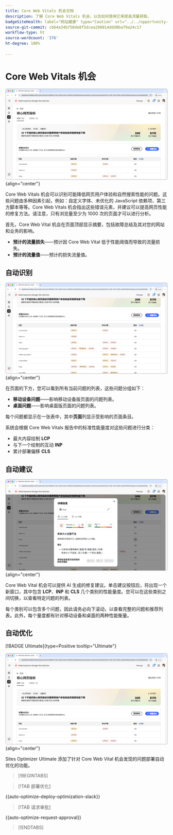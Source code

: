 ```yaml
---
title: Core Web Vitals 机会文档
description: 了解 Core Web Vitals 机会，以及如何使用它来提高流量获取。
badgeSiteHealth: label="网站健康" type="Caution" url="../../opportunity-types/site-health.md" tooltip="网站健康"
source-git-commit: cb64a34b758de8f5dcea298014ddd0ba79a24c17
workflow-type: ht
source-wordcount: '376'
ht-degree: 100%

---
```



# Core Web Vitals 机会

![Core Web Vitals 机会](./assets/core-web-vitals/hero.png){align="center"}

Core Web Vitals 机会可以识别可能降低网页用户体验和自然搜索性能的问题。这些问题由多种因素引起，例如：自定义字体、未优化的 JavaScript 依赖项、第三方脚本等等。Core Web Vitals 机会指出这些错误元素，并建议可以提高网页性能的修复方法。请注意，只有浏览量至少为 1000 次的页面才可以进行分析。

首先，Core Web Vital 机会在页面顶部显示摘要，包括故障总结及其对您的网站和业务的影响。

* **预计的流量损失**——预计因 Core Web Vital 低于性能阈值而导致的流量损失。
* **预计的流量值**——预计的损失流量值。

## 自动识别

![自动识别 Core Web Vital](./assets/core-web-vitals/auto-identify.png){align="center"}

在页面的下方，您可以看到所有当前问题的列表，这些问题分组如下：

* **移动设备问题**——影响移动设备版页面的问题列表。
* **桌面问题**——影响桌面版页面的问题列表。

每个问题都显示在一张表中，其中&#x200B;**页面**&#x200B;列显示受影响的页面条目。

系统会根据 Core Web Vitals 报告中的标准性能量度对这些问题进行分类：

* 最大内容绘制 **LCP**
* 与下一个绘制的互动 **INP**
* 累计部署偏移 **CLS**

## 自动建议

![自动建议 Core Web Vital 机会](./assets/core-web-vitals/auto-suggest.png){align="center"}

Core Web Vital 机会可以提供 AI 生成的修复建议。单击建议按钮后，将出现一个新窗口，其中包含 **LCP**、**INP** 和 **CLS** 几个类别的性能量度。您可以在这些类别之间切换，以查看特定问题的列表。

每个类别可以包含多个问题，因此请务必向下滚动，以查看完整的问题和推荐列表。此外，每个量度都有针对移动设备和桌面的两种性能衡量。

## 自动优化

[!BADGE Ultimate]{type=Positive tooltip="Ultimate"}

![自动优化 Core Web Vital 机会](./assets/core-web-vitals/auto-optimize.png){align="center"}

Sites Optimizer Ultimate 添加了针对 Core Web Vital 机会发现的问题部署自动优化的功能。<!--- TBD-need more in-depth and opportunity specific information here. What does the auto-optimization do?-->

>[!BEGINTABS]

>[!TAB 部署优化]

{{auto-optimize-deploy-optimization-slack}}

>[!TAB 请求审批]

{{auto-optimize-request-approval}}

>[!ENDTABS]

